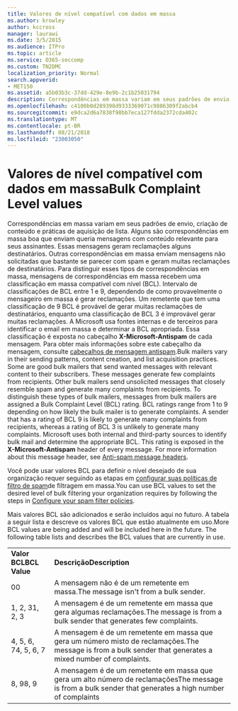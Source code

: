 ```yaml
---
title: Valores de nível compatível com dados em massa
ms.author: krowley
author: kccross
manager: laurawi
ms.date: 3/5/2015
ms.audience: ITPro
ms.topic: article
ms.service: O365-seccomp
ms.custom: TN2DMC
localization_priority: Normal
search.appverid:
- MET150
ms.assetid: a5b03b3c-37dd-429e-8e9b-2c1b25031794
description: Correspondências em massa variam em seus padrões de envio, criação de conteúdo e práticas de aquisição de lista. Alguns são correspondências em massa boa que enviam queria mensagens com conteúdo relevante para seus assinantes. Essas mensagens geram reclamações alguns destinatários. Outras correspondências em massa enviam mensagens não solicitadas que bastante se parecer com spam e geram muitas reclamações de destinatários. Para distinguir esses tipos de correspondências em massa, mensagens de correspondências em massa recebem uma classificação em massa compatível com nível (BCL). Intervalo de classificações de BCL entre 1 e 9, dependendo de como provavelmente o mensageiro em massa é gerar reclamações. Um remetente que tem uma classificação de 9 BCL é provável de gerar muitas reclamações de destinatários, enquanto uma classificação de BCL 3 é improvável gerar muitas reclamações. A Microsoft usa fontes internas e de terceiros para identificar o email em massa e determinar a BCL apropriada. Essa classificação é exposta no cabeçalho X-Microsoft-Antispam de cada mensagem. Para obter mais informações sobre este cabeçalho da mensagem, consulte cabeçalhos de mensagem antispam.
ms.openlocfilehash: c4100b0d289398d9333369071c9886309f2abcb4
ms.sourcegitcommit: e9dca2d6a7838f98bb7eca127fdda2372cda402c
ms.translationtype: MT
ms.contentlocale: pt-BR
ms.lasthandoff: 08/21/2018
ms.locfileid: "23003050"
---
```

# <a name="bulk-complaint-level-values"></a><span data-ttu-id="87b4b-112">Valores de nível compatível com dados em massa</span><span class="sxs-lookup"><span data-stu-id="87b4b-112">Bulk Complaint Level values</span></span>

<span data-ttu-id="87b4b-p102">Correspondências em massa variam em seus padrões de envio, criação de conteúdo e práticas de aquisição de lista. Alguns são correspondências em massa boa que enviam queria mensagens com conteúdo relevante para seus assinantes. Essas mensagens geram reclamações alguns destinatários. Outras correspondências em massa enviam mensagens não solicitadas que bastante se parecer com spam e geram muitas reclamações de destinatários. Para distinguir esses tipos de correspondências em massa, mensagens de correspondências em massa recebem uma classificação em massa compatível com nível (BCL). Intervalo de classificações de BCL entre 1 e 9, dependendo de como provavelmente o mensageiro em massa é gerar reclamações. Um remetente que tem uma classificação de 9 BCL é provável de gerar muitas reclamações de destinatários, enquanto uma classificação de BCL 3 é improvável gerar muitas reclamações. A Microsoft usa fontes internas e de terceiros para identificar o email em massa e determinar a BCL apropriada. Essa classificação é exposta no cabeçalho **X-Microsoft-Antispam** de cada mensagem. Para obter mais informações sobre este cabeçalho da mensagem, consulte [cabeçalhos de mensagem antispam](anti-spam-message-headers.md).</span><span class="sxs-lookup"><span data-stu-id="87b4b-p102">Bulk mailers vary in their sending patterns, content creation, and list acquisition practices. Some are good bulk mailers that send wanted messages with relevant content to their subscribers. These messages generate few complaints from recipients. Other bulk mailers send unsolicited messages that closely resemble spam and generate many complaints from recipients. To distinguish these types of bulk mailers, messages from bulk mailers are assigned a Bulk Complaint Level (BCL) rating. BCL ratings range from 1 to 9 depending on how likely the bulk mailer is to generate complaints. A sender that has a rating of BCL 9 is likely to generate many complaints from recipients, whereas a rating of BCL 3 is unlikely to generate many complaints. Microsoft uses both internal and third-party sources to identify bulk mail and determine the appropriate BCL. This rating is exposed in the **X-Microsoft-Antispam** header of every message. For more information about this message header, see [Anti-spam message headers](anti-spam-message-headers.md).</span></span> 
  
<span data-ttu-id="87b4b-123">Você pode usar valores BCL para definir o nível desejado de sua organização requer seguindo as etapas em [configurar suas políticas de filtro de spam](configure-your-spam-filter-policies.md)de filtragem em massa.</span><span class="sxs-lookup"><span data-stu-id="87b4b-123">You can use BCL values to set the desired level of bulk filtering your organization requires by following the steps in [Configure your spam filter policies](configure-your-spam-filter-policies.md).</span></span>
  
<span data-ttu-id="87b4b-p103">Mais valores BCL são adicionados e serão incluídos aqui no futuro. A tabela a seguir lista e descreve os valores BCL que estão atualmente em uso.</span><span class="sxs-lookup"><span data-stu-id="87b4b-p103">More BCL values are being added and will be included here in the future. The following table lists and describes the BCL values that are currently in use.</span></span>
  
|||
|:-----|:-----|
|<span data-ttu-id="87b4b-126">**Valor BCL**</span><span class="sxs-lookup"><span data-stu-id="87b4b-126">**BCL Value**</span></span> <br/> |<span data-ttu-id="87b4b-127">**Descrição**</span><span class="sxs-lookup"><span data-stu-id="87b4b-127">**Description**</span></span> <br/> |
|<span data-ttu-id="87b4b-128">0</span><span class="sxs-lookup"><span data-stu-id="87b4b-128">0</span></span>  <br/> |<span data-ttu-id="87b4b-129">A mensagem não é de um remetente em massa.</span><span class="sxs-lookup"><span data-stu-id="87b4b-129">The message isn't from a bulk sender.</span></span>  <br/> |
|<span data-ttu-id="87b4b-130">1, 2, 3</span><span class="sxs-lookup"><span data-stu-id="87b4b-130">1, 2, 3</span></span>  <br/> |<span data-ttu-id="87b4b-131">A mensagem é de um remetente em massa que gera algumas reclamações.</span><span class="sxs-lookup"><span data-stu-id="87b4b-131">The message is from a bulk sender that generates few complaints.</span></span>  <br/> |
|<span data-ttu-id="87b4b-132">4, 5, 6, 7</span><span class="sxs-lookup"><span data-stu-id="87b4b-132">4, 5, 6, 7</span></span>  <br/> |<span data-ttu-id="87b4b-133">A mensagem é de um remetente em massa que gera um número misto de reclamações.</span><span class="sxs-lookup"><span data-stu-id="87b4b-133">The message is from a bulk sender that generates a mixed number of complaints.</span></span>  <br/> |
|<span data-ttu-id="87b4b-134">8, 9</span><span class="sxs-lookup"><span data-stu-id="87b4b-134">8, 9</span></span>  <br/> |<span data-ttu-id="87b4b-135">A mensagem é de um remetente em massa que gera um alto número de reclamações</span><span class="sxs-lookup"><span data-stu-id="87b4b-135">The message is from a bulk sender that generates a high number of complaints</span></span>  <br/> |
   

